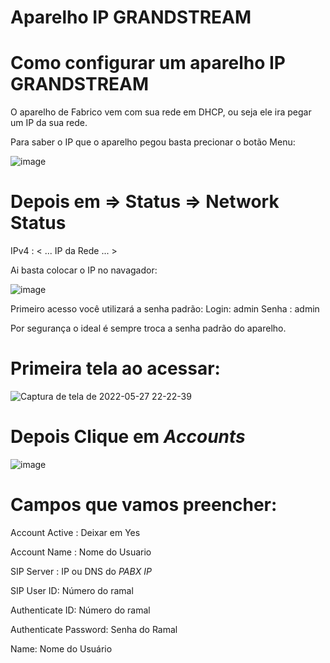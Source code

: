 # Aparelho IP GRANDSTREAM
# Como configurar um aparelho IP GRANDSTREAM

O aparelho de Fabrico vem com sua rede em DHCP, ou seja ele ira pegar um IP da sua rede.

Para saber o IP que o aparelho pegou basta precionar o botão Menu: 

![image](https://user-images.githubusercontent.com/102430464/170803976-13ab892c-fb19-488d-b4b1-9c1e2f74c156.png)


# Depois em => Status => Network Status 

IPv4 : < ... IP da Rede ... >
  
Ai basta colocar o IP no navagador:
  

![image](https://user-images.githubusercontent.com/102430464/170804100-7b551a42-9928-4316-ac84-5dc09d25fb21.png)


Primeiro acesso você utilizará a senha padrão:
Login: admin
Senha : admin

Por segurança o ideal é sempre troca a senha padrão do aparelho.
  
  
# Primeira tela ao acessar:
  
 
  
  
  ![Captura de tela de 2022-05-27 22-22-39](https://user-images.githubusercontent.com/102430464/170804284-4f74493c-4716-40ba-bce0-070507c508a5.jpg)


  
 # Depois Clique em *Accounts*
 
 ![image](https://user-images.githubusercontent.com/102430464/170804418-1a83824a-23f5-4b31-9721-6ff66fb69fa7.png)


# Campos que vamos preencher:


Account Active : Deixar em Yes

Account Name : Nome do Usuario

SIP Server : IP ou DNS do *PABX IP*

SIP User ID: Número do ramal

Authenticate ID: Número do ramal 

Authenticate Password: Senha do Ramal

Name: Nome do Usuário 










 
 
 
 
 
 
 
 
 
